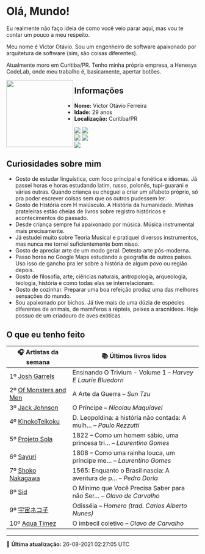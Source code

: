 # Olá, Mundo!

Eu realmente não faço ideia de como você veio parar aqui, mas vou te contar um pouco a meu respeito.

Meu nome é Victor Otávio. Sou um engenheiro de software apaixonado por arquitetura de software (sim, são coisas diferentes).

Atualmente moro em Curitiba/PR. Tenho minha própria empresa, a Henesys CodeLab, onde meu trabalho é, basicamente, apertar botões.

<img align="left" src="https://github.com/vctrtvfrrr/vctrtvfrrr/raw/master/octocat.png" alt="" width="175" />

## Informações

- **Nome:** Victor Otávio Ferreira
- **Idade:** 29 anos
- **Localização:** Curitiba/PR

[![](https://img.shields.io/badge/LinkedIn-victorotavio-blue)](https://www.linkedin.com/in/victorotavio/) [![](https://img.shields.io/badge/Twitter-@vctrtvfrrr-blue)](https://twitter.com/vctrtvfrrr)  
[![](https://img.shields.io/badge/GitHub-vctrtvfrrr-24292e)](https://github.com/vctrtvfrrr) [![](https://img.shields.io/badge/GitLab-vctrtvfrrr-ec5d16)](https://gitlab.com/vctrtvfrrr)  
[![](https://img.shields.io/badge/Email-victor@otavioferreira.com.br-red)](mailto:victor@otavioferreira.com.br)  

## Curiosidades sobre mim

-   Gosto de estudar linguística, com foco principal e fonética e idiomas. Já passei horas e horas estudando latim, russo, polonês, tupi-guarani e várias outras. Quando criança eu cheguei a criar um alfabeto próprio, só pra poder escrever coisas sem que os outros pudessem ler.
-   Gosto de História com H maiúsculo. A História da humanidade. Minhas prateleiras estão cheias de livros sobre registro históricos e acontecimentos do passado.
-   Desde criança sempre fui apaixonado por música. Música instrumental mais precisamente.
-   Já estudei muito sobre Teoria Musical e pratiquei diversos instrumentos, mas nunca me tornei suficientemente bom nisso.
-   Gosto de apreciar arte de um modo geral. Detesto arte pós-moderna.
-   Passo horas no Google Maps estudando a geografia de outros países. Uso isso de gancho pra ler sobre a história de algum povo ou região depois.
-   Gosto de filosofia, arte, ciências naturais, antropologia, arqueologia, teologia, história e como todas elas se interrelacionam.
-   Gosto de cozinhar. Preparar uma boa refeição produz uma das melhores sensações do mundo.
-   Sou apaixonado por bichos. Já tive mais de uma dúzia de espécies diferentes de animais, de mamiferos a répteis, peixes a aracnídeos. Hoje possuo de um criadouro de aves exóticas.


## O que eu tenho feito

|                                  🎧 Artistas da semana                                   |                      📚 Últimos livros lidos                      |
|------------------------------------------------------------------------------------------|-------------------------------------------------------------------|
| 1º [Josh Garrels](https://www.last.fm/music/Josh+Garrels)                                | Ensinando O Trivium - Volume 1	–	_Harvey E Laurie Bluedorn_         |
| 2º [Of Monsters and Men](https://www.last.fm/music/Of+Monsters+and+Men)                  | A Arte da Guerra	–	_Sun Tzu_                                        |
| 3º [Jack Johnson](https://www.last.fm/music/Jack+Johnson)                                | O Príncipe	–	_Nicolau Maquiavel_                                    |
| 4º [KinokoTeikoku](https://www.last.fm/music/KinokoTeikoku)                              | D. Leopoldina: a história não contada: A mulh…	–	_Paulo Rezzutti_   |
| 5º [Projeto Sola](https://www.last.fm/music/Projeto+Sola)                                | 1822 – Como um homem sábio, uma princesa tri…	–	_Laurentino Gomes_  |
| 6º [Sayuri](https://www.last.fm/music/Sayuri)                                            | 1808 – Como uma rainha louca, um príncipe me…	–	_Laurentino Gomes_  |
| 7º [Shoko Nakagawa](https://www.last.fm/music/Shoko+Nakagawa)                            | 1565: Enquanto o Brasil nascia: A aventura de p…	–	_Pedro Doria_    |
| 8º [Sid](https://www.last.fm/music/Sid)                                                  | O Mínimo que Você Precisa Saber para não Ser…	–	_Olavo de Carvalho_ |
| 9º [宇宙ネコ子](https://www.last.fm/music/%E5%AE%87%E5%AE%99%E3%83%8D%E3%82%B3%E5%AD%90) | Odisséia	–	_Homero (trad. Carlos Alberto Nunes)_                    |
| 10º [Aqua Timez](https://www.last.fm/music/Aqua+Timez)                                   | O imbecil coletivo	–	_Olavo de Carvalho_                            |


---

🚀 **Última atualização:** 26-08-2021 02:27:05 UTC